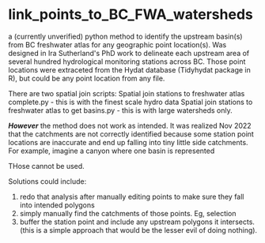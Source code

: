 # link_points_to_BC_FWA_watersheds
a (currently unverified) python method to identify the upstream basin(s) from BC freshwater atlas for any geographic point location(s). Was designed in Ira Sutherland's PhD work to delineate each upstream area of several hundred hydrological monitoring stations across BC. Those point locations were extraceted from the Hydat database (Tidyhydat package in R), but could be any point location from any file. 

There are two spatial join scripts: 
Spatial join stations to freshwater atlas complete.py - this is with the finest scale hydro data
Spatial join stations to freshwater atlas to get basins.py - this is with large watersheds only. 

***However*** the method does not work as intended. It was realized Nov 2022 that the catchments are not correctly identified because some station point locations are inaccurate and end up falling into tiny little side catchments. For example, imagine a canyon where one basin is represented 

THose cannot be used. 

Solutions could include:
1) redo that analysis after manually editing points to make sure they fall into intended polygons
2) simply manually find the catchments of those points. Eg, selection
3) buffer the station point and include any upstream polygons it intersects. (this is a simple approach that would be the lesser evil of doing nothing). 
